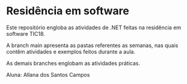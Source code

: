 # Residência em software 

Este repositório engloba as atividades de .NET feitas na residência em software TIC18.

A branch main apresenta as pastas referentes as semanas, nas quais contêm atividades e exemplos feitos durante a aula.

As demais branches englobam as atividades práticas.

Aluna: Allana dos Santos Campos
